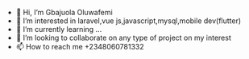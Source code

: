 - 👋 Hi, I’m Gbajuola Oluwafemi 
- 👀 I’m interested in laravel,vue js,javascript,mysql,mobile dev(flutter)
- 🌱 I’m currently learning ...
- 💞️ I’m looking to collaborate on any type of project on my interest
- 📫 How to reach me +2348060781332

<!---
BeTure20/BeTure20 is a ✨ special ✨ repository because its `README.md` (this file) appears on your GitHub profile.
You can click the Preview link to take a look at your changes.
--->
